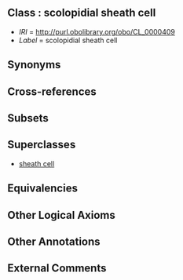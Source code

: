 
## Class : scolopidial sheath cell

 * *IRI* = http://purl.obolibrary.org/obo/CL_0000409
 * *Label* = scolopidial sheath cell

## Synonyms


## Cross-references


## Subsets


## Superclasses

 * [sheath cell](../../CL/18/CL_0000618.md)

## Equivalencies


## Other Logical Axioms


## Other Annotations


## External Comments

